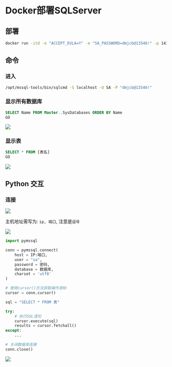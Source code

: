 <!--
 * @Brief        : 
 * @Author       : dmjcb@outlook.com
 * @Date         : 2021-02-04 23:48:41
 * @LastEditors  : dmjcb@outlook.com
 * @LastEditTime : 2024-09-07 00:46:43
-->

# Docker部署SQLServer

## 部署

```sh
docker run -itd -e "ACCEPT_EULA=Y" -e "SA_PASSWORD=dmjcb@13546!" -p 1433:1433 --name sqlserver2019 sqlserver
```

## 命令

### 进入

```sh
/opt/mssql-tools/bin/sqlcmd -S localhost -U SA -P "dmjcb@13546!"
```

### 显示所有数据库

```sql
SELECT Name FROM Master..SysDatabases ORDER BY Name
GO
```

![](/.imgur/2020-10-21_11-05-13.jpg)

### 显示表

```sql
SELECT * FROM [表名]
GO
```

![](/.imgur/2020-10-12_13-09-31.jpg)


## Python 交互

### 连接

![](/.imgur/20201012105710.png)

主机地址需写为: `ip, 端口`, 注意是`逗号`

![](/.imgur/20201012130100.png)

```py
import pymssql

conn = pymssql.connect(
    host = IP:端口,
    user = "sa",
    password = 密码,
    database = 数据库,
    charset = 'utf8'
)

# 使用cursor()方法获取操作游标
cursor = conn.cursor()

sql = "SELECT * FROM 表"

try:
    # 执行SQL语句
    cursor.execute(sql)
    results = cursor.fetchall()
except:
    ...

# 关闭数据库连接
conn.close()
```

![](/.imgur/20201012180210.png)